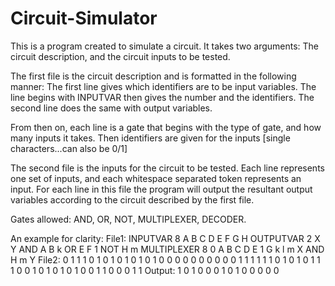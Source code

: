 # Circuit-Simulator
This is a program created to simulate a circuit. It takes two arguments: The circuit description, and the circuit inputs to be tested.

The first file is the circuit description and is formatted in the following manner:
The first line gives which identifiers are to be input variables. The line begins with INPUTVAR then gives the number and   the identifiers. The second line does the same with output variables.

From then on, each line is a gate that begins with the type of gate, and how many inputs it takes. Then identifiers are   given for the inputs [single characters...can also be 0/1]

The second file is the inputs for the circuit to be tested. Each line represents one set of inputs, and each whitespace separated token represents an input. For each line in this file the program will output the resultant output variables according to the circuit described by the first file.

Gates allowed: AND, OR, NOT, MULTIPLEXER, DECODER.


An example for clarity:
File1:
  INPUTVAR 8 A B C D E F G H
  OUTPUTVAR 2 X Y
  AND A B k
  OR E F 1
  NOT H m
  MULTIPLEXER 8 0 A B C D E 1 G k l m X
  AND H m Y
File2:
  0 1 1 1 0 1 0 1
  0 1 0 1 0 1 0 0
  0 0 0 0 0 0 0 0
  1 1 1 1 1 1 0 1
  0 1 0 1 1 1 0 0
  1 0 1 0 1 0 1 0
  0 1 1 0 0 0 1 1
Output:
  1 0
  1 0
  0 0
  1 0
  1 0
  0 0
  0 0

